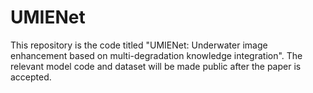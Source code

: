 # UMIENet
This repository is the code titled "UMIENet: Underwater image enhancement based on multi-degradation knowledge integration".
The relevant model code and dataset will be made public after the paper is accepted.
